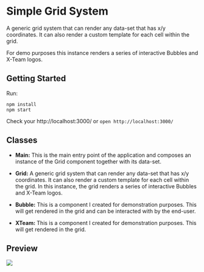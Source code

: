 # Simple Grid System

A generic grid system that can render any data-set that has x/y coordinates. It can also render a custom template for each cell within the grid. 

For demo purposes this instance renders a series of interactive Bubbles and X-Team logos.

## Getting Started

Run:
```
npm install
npm start
```

Check your http://localhost:3000/ or `open http://localhost:3000/`

## Classes

* **Main:** This is the main entry point of the application and composes an instance of the Grid component together with its data-set.

* **Grid:** A generic grid system that can render any data-set that has x/y coordinates. It can also render a custom template for each cell within the grid. In this instance, the grid renders a series of interactive Bubbles and X-Team logos.

* **Bubble:** This is a component I created for demonstration purposes. This will get rendered in the grid and can be interacted with by the end-user.

* **XTeam:** This is a component I created for demonstration purposes. This will get rendered in the grid. 

## Preview
<img src="https://preview.ibb.co/gx5FAT/image.png" align="middle">

